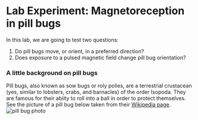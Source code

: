 # Lab Experiment: Magnetoreception in pill bugs
In this lab, we are going to test two questions:
1. Do pill bugs move, or orient, in a preferred direction?
2. Does exposure to a pulsed magnetic field change pill bug orientation?

### A little background on pill bugs
Pill bugs, also known as sow bugs or roly polies, are a terrestrial crustacean (yes, similar to lobsters, crabs, and barnacles) of the order Isopoda.  They are famous for their abiity to roll into a ball in order to protect themselves.  See the picture of a pill bug below taken from their [Wikipedia page](https://en.wikipedia.org/wiki/Armadillidiidae).
![pill bug photo]()
